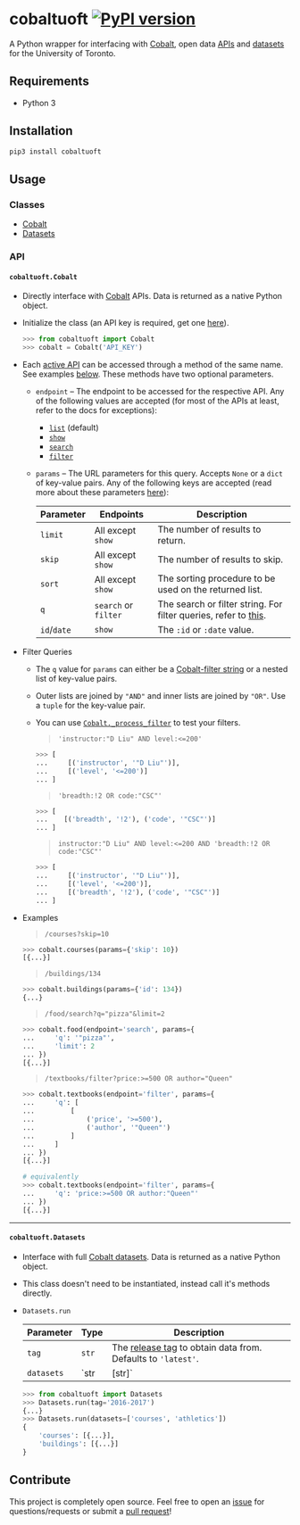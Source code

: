 # cobaltuoft [![PyPI version](https://badge.fury.io/py/cobaltuoft.svg)](https://badge.fury.io/py/cobaltuoft)

A Python wrapper for interfacing with [Cobalt](http://github.com/cobalt-uoft), open data [APIs](http://cobalt.qas.im) and [datasets](http://github.com/cobalt-uoft/datasets) for the University of Toronto.

## Requirements

* Python 3

## Installation

```sh
pip3 install cobaltuoft
```

## Usage

### Classes

* [Cobalt](#cobaltuoftcobalt)
* [Datasets](#cobaltuoftdatasets)

### API

#### `cobaltuoft.Cobalt`

- Directly interface with [Cobalt](http://cobalt.qas.im) APIs. Data is returned as a native Python object.

- Initialize the class (an API key is required, get one [here](https://cobalt.qas.im/signup)).
  
  ```py
  >>> from cobaltuoft import Cobalt
  >>> cobalt = Cobalt('API_KEY')
  ```

- Each [active API](https://cobalt.qas.im/#apis) can be accessed through a method of the same name. See examples [below](#api-method-examples). These methods have two optional parameters.

  - `endpoint` –  The endpoint to be accessed for the respective API. Any of the following values are accepted (for most of the APIs at least, refer to the docs for exceptions):
    
    - [`list`](https://cobalt.qas.im/documentation/courses/list) (default)
    - [`show`](https://cobalt.qas.im/documentation/courses/show)
    - [`search`](https://cobalt.qas.im/documentation/courses/search)
    - [`filter`](https://cobalt.qas.im/documentation/courses/filter)

  - `params` – The URL parameters for this query. Accepts `None` or a `dict` of key-value pairs. Any of the following keys are accepted (read more about these parameters [here](https://cobalt.qas.im/documentation/courses/search)):

    | Parameter   | Endpoints            | Description
    | ---         | ---                  | ---
    | `limit`     | All except `show`    | The number of results to return.
    | `skip`      | All except `show`    | The number of results to skip.
    | `sort`      | All except `show`    | The sorting procedure to be used on the returned list.
    | `q`         | `search` or `filter` | The search or filter string. For filter queries, refer to [this](#filter-queries).  
    | `id`/`date` | `show`               | The `:id` or `:date` value.

- <a name="filter-queries"/>Filter Queries</a>
  - The `q` value for `params` can either be a [Cobalt-filter string](https://cobalt.qas.im/documentation/courses/filter) or a nested list of key-value pairs.
  - Outer lists are joined by `"AND"` and inner lists are joined by `"OR"`. Use a `tuple` for the key-value pair.
  - You can use [`Cobalt._process_filter`](cobaltuoft/endpoints/__init__.py#L14) to test your filters.
  
    > `'instructor:"D Liu" AND level:<=200'`

    ```python
    >>> [
    ...     [('instructor', '"D Liu"')],
    ...     [('level', '<=200')]
    ... ]
    ```
  
    > `'breadth:!2 OR code:"CSC"'`

    ```python
    >>> [
    ...    [('breadth', '!2'), ('code', '"CSC"')]
    ... ]
    ```
    
    > `instructor:"D Liu" AND level:<=200 AND 'breadth:!2 OR code:"CSC"'`
    
    ```python
    >>> [
    ...     [('instructor', '"D Liu"')],
    ...     [('level', '<=200')],
    ...     [('breadth', '!2'), ('code', '"CSC"')]
    ... ]
    ```

- <a name="api-method-examples"/>Examples</a>
   
  > `/courses?skip=10`

  ```python
  >>> cobalt.courses(params={'skip': 10})
  [{...}]
  ```

  > `/buildings/134`

  ```python
  >>> cobalt.buildings(params={'id': 134})
  {...}
  ```

  > `/food/search?q="pizza"&limit=2`
    
  ```python
  >>> cobalt.food(endpoint='search', params={
  ...     'q': '"pizza"',
  ...     'limit': 2
  ... })
  [{...}]
  ```
  
  > `/textbooks/filter?price:>=500 OR author="Queen"`

  ```python
  >>> cobalt.textbooks(endpoint='filter', params={
  ...     'q': [
  ...         [
  ...             ('price', '>=500'),
  ...             ('author', '"Queen"')
  ...         ]
  ...     ]
  ... })
  [{...}]

  # equivalently
  >>> cobalt.textbooks(endpoint='filter', params={
  ...     'q': 'price:>=500 OR author:"Queen"'
  ... })
  [{...}]
  ```

---

#### `cobaltuoft.Datasets`
  * Interface with full [Cobalt datasets](https://github.com/cobalt-uoft/datasets). Data is returned as a native Python object.
  * This class doesn't need to be instantiated, instead call it's methods directly.
  * `Datasets.run`

    | Parameter  | Type       | Description
    | ---        | ---        | ---
    | `tag`      |`str`       | The [release tag](https://api.github.com/repos/cobalt-uoft/datasets/tags) to obtain data from. Defaults to `'latest'`.
    | `datasets` |`str|[str]` | The [datasets](https://api.github.com/repos/cobalt-uoft/datasets/contents?ref={TAG}) to return. Accepts a list for multiple sets, `'*'` for all (default) or a single string.

    ```python
    >>> from cobaltuoft import Datasets
    >>> Datasets.run(tag='2016-2017')
    {...}
    >>> Datasets.run(datasets=['courses', 'athletics'])
    {
        'courses': [{...}],
        'buildings': [{...}]
    }
    ```

## Contribute

This project is completely open source. Feel free to open an [issue](https://github.com/kshvmdn/cobalt-uoft-python/issues) for questions/requests or submit a [pull request](https://github.com/kshvmdn/cobalt-uoft-python/pulls)!
